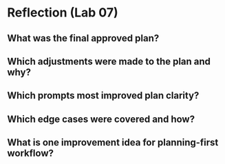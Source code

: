 # Reflection (Lab 07)

## What was the final approved plan?

## Which adjustments were made to the plan and why?

## Which prompts most improved plan clarity?

## Which edge cases were covered and how?

## What is one improvement idea for planning-first workflow?

